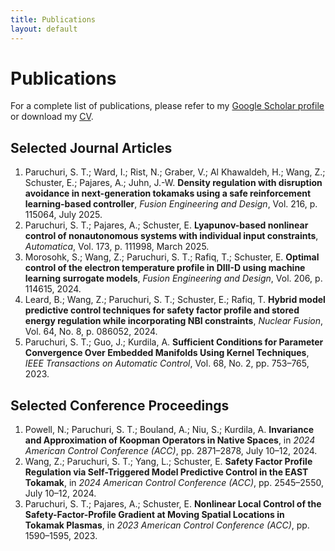 ```yaml
---
title: Publications
layout: default
---
```


# Publications

For a complete list of publications, please refer to my [Google Scholar profile](https://scholar.google.com/citations?user=rxMB0HAAAAAJ&hl=en&oi=ao) or download my [CV](/assets/pdf/CV_ParuchuriST.pdf).

## Selected Journal Articles

1. Paruchuri, S. T.; Ward, I.; Rist, N.; Graber, V.; Al Khawaldeh, H.; Wang, Z.; Schuster, E.; Pajares, A.; Juhn, J.-W. **Density regulation with disruption avoidance in next-generation tokamaks using a safe reinforcement learning-based controller**, *Fusion Engineering and Design*, Vol. 216, p. 115064, July 2025.  
2. Paruchuri, S. T.; Pajares, A.; Schuster, E. **Lyapunov-based nonlinear control of nonautonomous systems with individual input constraints**, *Automatica*, Vol. 173, p. 111998, March 2025.  
3. Morosohk, S.; Wang, Z.; Paruchuri, S. T.; Rafiq, T.; Schuster, E. **Optimal control of the electron temperature profile in DIII-D using machine learning surrogate models**, *Fusion Engineering and Design*, Vol. 206, p. 114615, 2024.  
4. Leard, B.; Wang, Z.; Paruchuri, S. T.; Schuster, E.; Rafiq, T. **Hybrid model predictive control techniques for safety factor profile and stored energy regulation while incorporating NBI constraints**, *Nuclear Fusion*, Vol. 64, No. 8, p. 086052, 2024.  
5. Paruchuri, S. T.; Guo, J.; Kurdila, A. **Sufficient Conditions for Parameter Convergence Over Embedded Manifolds Using Kernel Techniques**, *IEEE Transactions on Automatic Control*, Vol. 68, No. 2, pp. 753–765, 2023.  

## Selected Conference Proceedings

1. Powell, N.; Paruchuri, S. T.; Bouland, A.; Niu, S.; Kurdila, A. **Invariance and Approximation of Koopman Operators in Native Spaces**, in *2024 American Control Conference (ACC)*, pp. 2871–2878, July 10–12, 2024.  
2. Wang, Z.; Paruchuri, S. T.; Yang, L.; Schuster, E. **Safety Factor Profile Regulation via Self-Triggered Model Predictive Control in the EAST Tokamak**, in *2024 American Control Conference (ACC)*, pp. 2545–2550, July 10–12, 2024.  
3. Paruchuri, S. T.; Pajares, A.; Schuster, E. **Nonlinear Local Control of the Safety-Factor-Profile Gradient at Moving Spatial Locations in Tokamak Plasmas**, in *2023 American Control Conference (ACC)*, pp. 1590–1595, 2023.  
